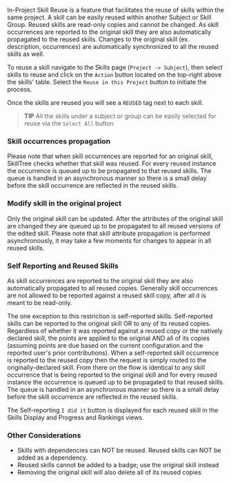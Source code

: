 In-Project Skill Reuse is a feature that facilitates the reuse of skills within the same project. A skill can be easily reused within another Subject or Skill Group. Reused skills are read-only copies and cannot be changed. As skill occurrences are reported to the original skill they are also automatically propagated to the reused skills. Changes to the original skill (ex. description, occurrences) are automatically synchronized to all the reused skills as well.

To reuse a skill navigate to the Skills page (`Project -> Subject`), then select skills to reuse and click on the `Action` button located on the top-right above the skills' table. Select the `Reuse in this Project` button to initiate the process.

Once the skills are reused you will see a `REUSED` tag next to each skill.

> **TIP**
> All the skills under a subject or group can be easily selected for reuse via the `Select All` button

### Skill occurrences propagation

Please note that when skill occurrences are reported for an original skill, SkillTree checks whether that skill was reused. For every reused instance the occurrence is queued up to be propagated to that reused skills. The queue is handled in an asynchronous manner so there is a small delay before the skill occurrence are reflected in the reused skills.

### Modify skill in the original project

Only the original skill can be updated. After the attributes of the original skill are changed they are queued up to be propagated to all reused versions of the edited skill. Please note that skill attribute propagation is performed asynchronously, it may take a few moments for changes to appear in all reused skills.

### Self Reporting and Reused Skills

As skill occurrences are reported to the original skill they are also automatically propagated to all reused copies. Generally skill occurrences are not allowed to be reported against a reused skill copy, after all it is meant to be read-only.

The one exception to this restriction is self-reported skills. Self-reported skills can be reported to the original skill OR to any of its reused copies. Regardless of whether it was reported against a reused copy or the natively declared skill, the points are applied to the original AND all of its copies (assuming points are due based on the current configuration and the reported user's prior contributions). When a self-reported skill occurrence is reported to the reused copy then the request is simply routed to the originally-declared skill. From there on the flow is identical to any skill occurrence that is being reported to the original skill and for every reused instance the occurrence is queued up to be propagated to that reused skills. The queue is handled in an asynchronous manner so there is a small delay before the skill occurrence are reflected in the reused skills.

The Self-reporting `I did it` button is displayed for each reused skill in the Skills Display and Progress and Rankings views.

### Other Considerations

* Skills with dependencies can NOT be reused. Reused skills can NOT be added as a dependency.
* Reused skills cannot be added to a badge; use the original skill instead
* Removing the original skill will also delete all of its reused copies